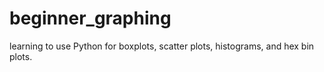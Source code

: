 # beginner_graphing
learning to use Python for boxplots, scatter plots, histograms, and hex bin plots.

